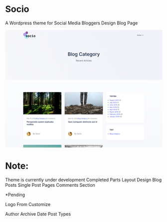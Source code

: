 <h1>Socio</h1>
A Wordpress theme for Social Media Bloggers
Design Blog Page

![](screenshot.png)

<h1>Note:</h1>
Theme is currently under development
Completed Parts
Layout Design
Blog Posts
Single Post
Pages
Comments Section

*Pending

Logo From Customize

Author 
Archive
Date
Post Types